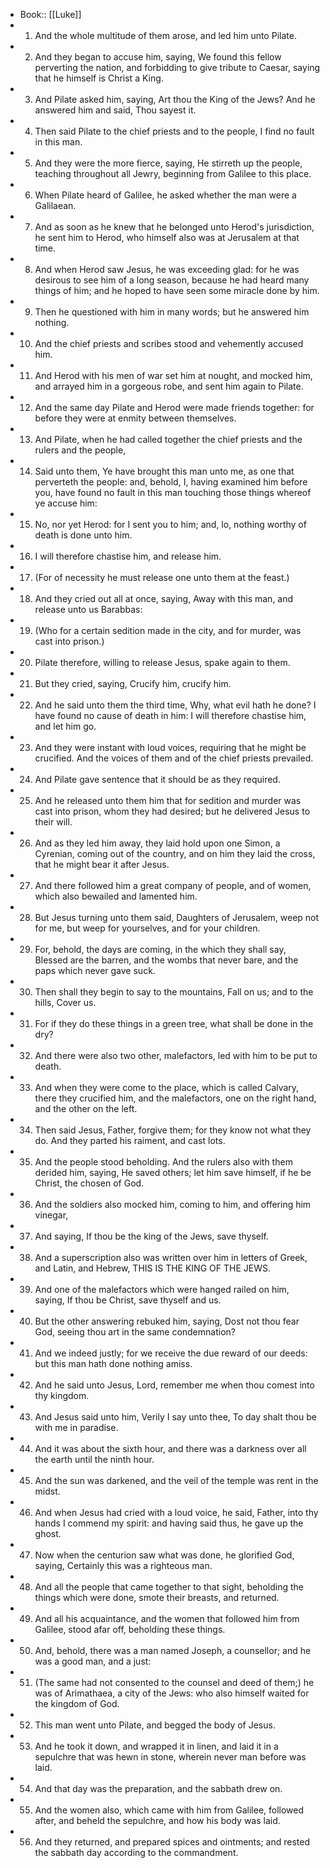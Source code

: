 - Book:: [[Luke]]
- 1. And the whole multitude of them arose, and led him unto Pilate.
- 2. And they began to accuse him, saying, We found this fellow perverting the nation, and forbidding to give tribute to Caesar, saying that he himself is Christ a King.
- 3. And Pilate asked him, saying, Art thou the King of the Jews? And he answered him and said, Thou sayest it.
- 4. Then said Pilate to the chief priests and to the people, I find no fault in this man.
- 5. And they were the more fierce, saying, He stirreth up the people, teaching throughout all Jewry, beginning from Galilee to this place.
- 6. When Pilate heard of Galilee, he asked whether the man were a Galilaean.
- 7. And as soon as he knew that he belonged unto Herod's jurisdiction, he sent him to Herod, who himself also was at Jerusalem at that time.
- 8. And when Herod saw Jesus, he was exceeding glad: for he was desirous to see him of a long season, because he had heard many things of him; and he hoped to have seen some miracle done by him.
- 9. Then he questioned with him in many words; but he answered him nothing.
- 10. And the chief priests and scribes stood and vehemently accused him.
- 11. And Herod with his men of war set him at nought, and mocked him, and arrayed him in a gorgeous robe, and sent him again to Pilate.
- 12. And the same day Pilate and Herod were made friends together: for before they were at enmity between themselves.
- 13. And Pilate, when he had called together the chief priests and the rulers and the people,
- 14. Said unto them, Ye have brought this man unto me, as one that perverteth the people: and, behold, I, having examined him before you, have found no fault in this man touching those things whereof ye accuse him:
- 15. No, nor yet Herod: for I sent you to him; and, lo, nothing worthy of death is done unto him.
- 16. I will therefore chastise him, and release him.
- 17. (For of necessity he must release one unto them at the feast.)
- 18. And they cried out all at once, saying, Away with this man, and release unto us Barabbas:
- 19. (Who for a certain sedition made in the city, and for murder, was cast into prison.)
- 20. Pilate therefore, willing to release Jesus, spake again to them.
- 21. But they cried, saying, Crucify him, crucify him.
- 22. And he said unto them the third time, Why, what evil hath he done? I have found no cause of death in him: I will therefore chastise him, and let him go.
- 23. And they were instant with loud voices, requiring that he might be crucified. And the voices of them and of the chief priests prevailed.
- 24. And Pilate gave sentence that it should be as they required.
- 25. And he released unto them him that for sedition and murder was cast into prison, whom they had desired; but he delivered Jesus to their will.
- 26. And as they led him away, they laid hold upon one Simon, a Cyrenian, coming out of the country, and on him they laid the cross, that he might bear it after Jesus.
- 27. And there followed him a great company of people, and of women, which also bewailed and lamented him.
- 28. But Jesus turning unto them said, Daughters of Jerusalem, weep not for me, but weep for yourselves, and for your children.
- 29. For, behold, the days are coming, in the which they shall say, Blessed are the barren, and the wombs that never bare, and the paps which never gave suck.
- 30. Then shall they begin to say to the mountains, Fall on us; and to the hills, Cover us.
- 31. For if they do these things in a green tree, what shall be done in the dry?
- 32. And there were also two other, malefactors, led with him to be put to death.
- 33. And when they were come to the place, which is called Calvary, there they crucified him, and the malefactors, one on the right hand, and the other on the left.
- 34. Then said Jesus, Father, forgive them; for they know not what they do. And they parted his raiment, and cast lots.
- 35. And the people stood beholding. And the rulers also with them derided him, saying, He saved others; let him save himself, if he be Christ, the chosen of God.
- 36. And the soldiers also mocked him, coming to him, and offering him vinegar,
- 37. And saying, If thou be the king of the Jews, save thyself.
- 38. And a superscription also was written over him in letters of Greek, and Latin, and Hebrew, THIS IS THE KING OF THE JEWS.
- 39. And one of the malefactors which were hanged railed on him, saying, If thou be Christ, save thyself and us.
- 40. But the other answering rebuked him, saying, Dost not thou fear God, seeing thou art in the same condemnation?
- 41. And we indeed justly; for we receive the due reward of our deeds: but this man hath done nothing amiss.
- 42. And he said unto Jesus, Lord, remember me when thou comest into thy kingdom.
- 43. And Jesus said unto him, Verily I say unto thee, To day shalt thou be with me in paradise.
- 44. And it was about the sixth hour, and there was a darkness over all the earth until the ninth hour.
- 45. And the sun was darkened, and the veil of the temple was rent in the midst.
- 46. And when Jesus had cried with a loud voice, he said, Father, into thy hands I commend my spirit: and having said thus, he gave up the ghost.
- 47. Now when the centurion saw what was done, he glorified God, saying, Certainly this was a righteous man.
- 48. And all the people that came together to that sight, beholding the things which were done, smote their breasts, and returned.
- 49. And all his acquaintance, and the women that followed him from Galilee, stood afar off, beholding these things.
- 50. And, behold, there was a man named Joseph, a counsellor; and he was a good man, and a just:
- 51. (The same had not consented to the counsel and deed of them;) he was of Arimathaea, a city of the Jews: who also himself waited for the kingdom of God.
- 52. This man went unto Pilate, and begged the body of Jesus.
- 53. And he took it down, and wrapped it in linen, and laid it in a sepulchre that was hewn in stone, wherein never man before was laid.
- 54. And that day was the preparation, and the sabbath drew on.
- 55. And the women also, which came with him from Galilee, followed after, and beheld the sepulchre, and how his body was laid.
- 56. And they returned, and prepared spices and ointments; and rested the sabbath day according to the commandment.
